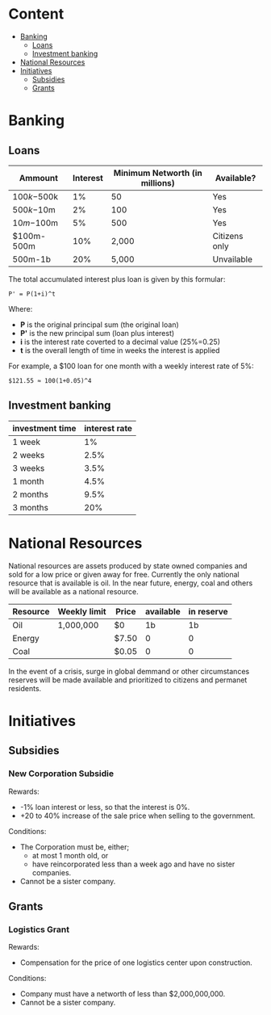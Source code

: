 # Content
- [Banking](https://github.com/Creeper0004/Guide-to-Creeper-Republic/blob/master/Initiatives.md#banking)
  - [Loans](https://github.com/Creeper0004/Guide-to-Creeper-Republic/blob/master/Initiatives.md#loans)
  - [Investment banking](https://github.com/Creeper0004/Guide-to-Creeper-Republic/blob/master/Initiatives.md#investment-banking)
- [National Resources](https://github.com/Creeper0004/Guide-to-Creeper-Republic/blob/master/Initiatives.md#national-resources)
- [Initiatives](https://github.com/Creeper0004/Guide-to-Creeper-Republic/blob/master/Initiatives.md#initiatives)
  - [Subsidies](https://github.com/Creeper0004/Guide-to-Creeper-Republic/blob/master/Initiatives.md#subsidies)
  - [Grants](https://github.com/Creeper0004/Guide-to-Creeper-Republic/blob/master/Initiatives.md#grants)

# Banking
## Loans

  Ammount | Interest | Minimum Networth (in millions) | Available?
  ------- | -------- | ------------------------------ | ----------
  $100k-$500k | 1% | 50 | Yes
  $500k-$10m | 2% | 100 | Yes 
  $10m-$100m | 5% | 500 | Yes
  $100m-500m | 10% | 2,000 | Citizens only
  500m-1b| 20% | 5,000 | Unvailable
  
  The total accumulated interest plus loan is given by this formular:
  ```
  P' = P(1+i)^t
  ```
  Where:
  - **P** is the original principal sum (the original loan)
  - **P'** is the new principal sum (loan plus interest)
  - **i** is the interest rate coverted to a decimal value (25%=0.25)
  - **t** is the overall length of time in weeks the interest is applied

  For example, a $100 loan for one month with a weekly interest rate of 5%:
  ```
  $121.55 ≈ 100(1+0.05)^4
  ```

## Investment banking

investment time | interest rate
--------------- | -------------
1 week | 1%
2 weeks | 2.5%
3 weeks | 3.5%
1 month | 4.5%
2 months | 9.5%
3 months | 20%
  
# National Resources
National resources are assets produced by state owned companies and sold for a low price or given away for free. Currently the only national resource that is available is oil. In the near future, energy, coal and others will be available as a national resource.

Resource | Weekly limit | Price | available | in reserve
-------- | ------------ | ----- | --------- | ----------
Oil | 1,000,000 | $0 | 1b | 1b
Energy |  | $7.50 | 0 | 0
Coal |  | $0.05 | 0 | 0 | 0

In the event of a crisis, surge in global demmand or other circumstances reserves will be made available and prioritized to citizens and permanet residents.

# Initiatives
## Subsidies

### New Corporation Subsidie
  Rewards:
  - -1% loan interest or less, so that the interest is 0%. 
  - +20 to 40% increase of the sale price when selling to the government.

  Conditions:
  - The Corporation must be, either;
    - at most 1 month old, or
    - have reincorporated less than a week ago and have no sister companies.
  - Cannot be a sister company.

## Grants

### Logistics Grant
  Rewards:
  - Compensation for the price of one logistics center upon construction.

  Conditions:
  - Company must have a networth of less than $2,000,000,000.
  - Cannot be a sister company.

